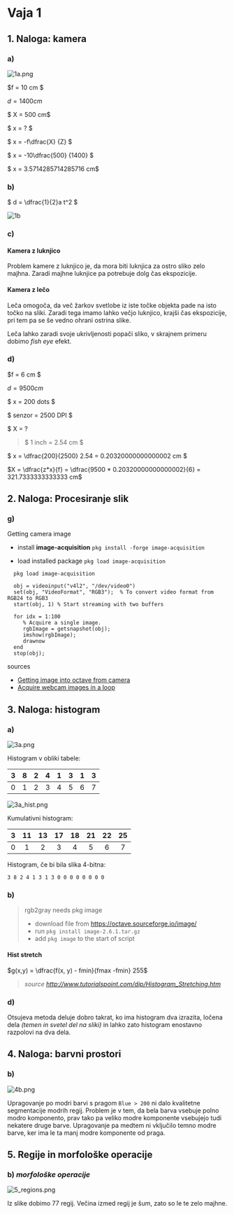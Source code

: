 # Vaja 1



## 1. Naloga: kamera

### a) 

![1a.png](1a.png)

$f = 10 cm $

$d = 1400 cm$

$ X = 500 cm$

$ x = ? $



$ x = -f\dfrac{X} {Z} $

$ x = -10\dfrac{500} {1400} $

$ x = 3.5714285714285716 cm$ 



### b) 

$ d = \dfrac{1}{2}a t^2 $

![1b](/home/amon/Documents/RRZ-FRI/vaja1/report/1b.png)



### c) 

#### Kamera z luknjico

Problem kamere z luknjico je, da mora biti luknjica za ostro sliko zelo majhna.
Zaradi majhne luknjice pa potrebuje dolg čas ekspozicije.



#### Kamera z lečo

Leča omogoča, da več žarkov svetlobe iz iste točke objekta pade na isto točko
na sliki. Zaradi tega imamo lahko večjo luknjico, krajši čas ekspozicije, pri tem
pa se še vedno ohrani ostrina slike. 

Leča lahko zaradi svoje ukrivljenosti popači sliko, v skrajnem primeru dobimo
_fish eye_ efekt.



### d)

$f = 6 cm $

$d = 9500 cm$

$ x = 200 dots $

$ senzor = 2500 DPI $

$ X = ?




> $ 1 inch = 2.54 cm $

$ x = \dfrac{200}{2500} 2.54 = 0.20320000000000002 cm $

$X = \dfrac{z*x}{f} = \dfrac{9500 * 0.20320000000000002}{6}  = 321.7333333333333 cm$





## 2. Naloga: Procesiranje slik

### g)

Getting camera image

- install **image-acquisition** `pkg install -forge image-acquisition`

- load installed package `pkg load image-acquisition`

```
  pkg load image-acquisition

  obj = videoinput("v4l2", "/dev/video0")
  set(obj, "VideoFormat", "RGB3");  % To convert video format from RGB24 to RGB3
  start(obj, 1) % Start streaming with two buffers

  for idx = 1:100
     % Acquire a single image.
     rgbImage = getsnapshot(obj);
     imshow(rgbImage);   
     drawnow
  end
  stop(obj);
```

sources
- [Getting image into octave from camera](https://lifearoundkaur.wordpress.com/2015/07/11/getting-an-image-into-octave-from-a-local-camera/])
- [Acquire webcam images in a loop](https://www.mathworks.com/help/supportpkg/usbwebcams/ug/acquire-webcam-images-in-a-loop.html)




## 3. Naloga: histogram

### a)

![3a.png](3a.png)

Histogram v obliki tabele:

|  3   |  8   |  2   |  4   |  1   |  3   |  1   |  3   |
| :--: | :--: | :--: | :--: | :--: | :--: | :--: | :--: |
|  0   |  1   |  2   |  3   |  4   |  5   |  6   |  7   |



![3a_hist.png](3a_hist.png)



Kumulativni histogram:

|  3   |  11  |  13  |  17  |  18  |  21  |  22  |  25  |
| :--: | :--: | :--: | :--: | :--: | :--: | :--: | :--: |
|  0   |  1   |  2   |  3   |  4   |  5   |  6   |  7   |



Histogram, če bi bila slika 4-bitna:

`3 8 2 4 1 3 1 3 0 0 0 0 0 0 0 0`



### b)

> rgb2gray needs pkg image
>
> - download file from https://octave.sourceforge.io/image/
> - run `pkg install image-2.6.1.tar.gz`
> - add `pkg image` to the start of script



#### Hist stretch

$g(x,y) = \dfrac{f(x, y) - fmin}{fmax -fmin} 255$

> *source http://www.tutorialspoint.com/dip/Histogram_Stretching.htm*



### d)

Otsujeva metoda deluje dobro takrat, ko ima histogram dva izrazita, ločena dela *(temen in svetel del na sliki)* in lahko zato histogram enostavno razpolovi na dva dela.



## 4. Naloga: barvni prostori

### b)

![4b.png](4b.png)

Upragovanje po modri barvi s pragom `Blue > 200` ni dalo kvalitetne segmentacije modrih regij. 
Problem je v tem, da bela barva vsebuje polno modro komponento, prav tako pa veliko modre komponente
vsebujejo tudi nekatere druge barve. Upragovanje pa medtem ni vključilo temno modre barve, ker ima le ta
manj modre komponente od praga.



## 5. Regije in morfološke operacije

### b) *morfološke operacije*

![5_regions.png](5_regions.png)

Iz slike dobimo 77 regij. Večina izmed regij je šum, zato so le te zelo majhne.